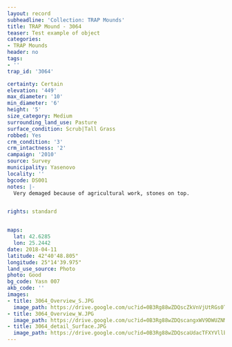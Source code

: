 ```yaml
---
layout: record
subheadline: 'Collection: TRAP Mounds'
title: TRAP Mound - 3064
teaser: Test example of object
categories:
- TRAP Mounds
header: no
tags:
- ''
trap_id: '3064'

certainty: Certain
elevation: '449'
max_diameter: '10'
min_diameter: '6'
height: '5'
size_category: Medium
surrounding_land_use: Pasture
surface_condition: Scrub|Tall Grass
robbed: Yes
crm_condition: '3'
crm_intactness: '2'
campaign: '2010'
source: Survey
municipality: Yasenovo
locality: ''
bgcode: DS001
notes: |-
  Very demaged because of agricultural work, stones on top.


rights: standard


maps:
  lat: 42.6285
  lon: 25.2442
date: 2018-04-11
latitude: 42°40'48.805"
longitude: 25°14'39.975"
land_use_source: Photo
photo: Good
bg_code: Yasn 007
akb_code: ''
images:
- title: 3064_Overview_S.JPG
  image_path: https://drive.google.com/uc?id=0B3Rg88wZDQscZkVnVjUtRGs0TjQ
- title: 3064_Overview_W.JPG
  image_path: https://drive.google.com/uc?id=0B3Rg88wZDQscangxWV9DWUZNMlE
- title: 3064_detail_Surface.JPG
  image_path: https://drive.google.com/uc?id=0B3Rg88wZDQscaUdacTFXYVllbGM
---
```

